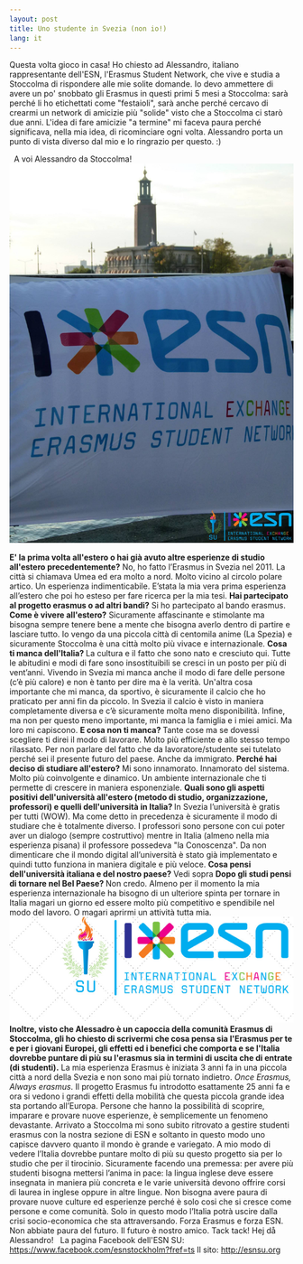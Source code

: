 ```yaml
---
layout: post
title: Uno studente in Svezia (non io!)
lang: it
---
```


Questa volta gioco in casa! Ho chiesto ad Alessandro, italiano rappresentante dell'ESN, l'Erasmus Student Network,
che vive e studia a Stoccolma di rispondere alle mie solite domande. Io devo ammettere di avere un po' snobbato gli
Erasmus in questi primi 5 mesi a Stoccolma: sar&agrave; perch&eacute; li ho etichettati come "festaioli",
sar&agrave; anche perch&eacute; cercavo di crearmi un network di amicizie pi&ugrave; "solide" visto che a Stoccolma
ci star&ograve; due anni. L'idea di fare amicizie "a termine" mi faceva paura perch&eacute; significava, nella mia
idea, di ricominciare ogni volta. Alessandro porta un punto di vista diverso dal mio e lo ringrazio per questo. :)

&nbsp;
A voi Alessandro da Stoccolma!
&nbsp;
<img src="../src/images/wp/2014/12/1264314_1501691013424872_6006997157552810341_o.jpg" alt="Foto presa dalla pagina Facebook dell'ESN SU." />

<strong>E' la prima volta all'estero o hai gi&agrave; avuto altre esperienze di studio all'estero
precedentemente?</strong>
No, ho fatto l&rsquo;Erasmus in Svezia nel 2011. La citt&agrave; si chiamava Umea ed era molto a nord. Molto vicino
al circolo polare artico. Un esperienza indimenticabile. E&rsquo;stata la mia vera prima esperienza all&rsquo;estero
che poi ho esteso per fare ricerca per la mia tesi.
<strong>Hai partecipato al progetto erasmus o ad altri bandi?</strong>
Si ho partecipato al bando erasmus.
<strong>Come &egrave; vivere all'estero?</strong>
Sicuramente affascinante e stimolante ma bisogna sempre tenere bene a mente che bisogna averlo dentro di partire e
lasciare tutto. Io vengo da una piccola citt&agrave; di centomila anime (La Spezia) e sicuramente Stoccolma &egrave;
una citt&agrave; molto pi&ugrave; vivace e internazionale.
<strong>Cosa ti manca dell'Italia? </strong>
La cultura e il fatto che sono nato e cresciuto qui. Tutte le abitudini e modi di fare sono insostituibili se cresci
in un posto per pi&ugrave; di vent&rsquo;anni. Vivendo in Svezia mi manca anche il modo di fare delle persone
(c&rsquo;&egrave; pi&ugrave; calore) e non &egrave; tanto per dire ma &egrave; la verit&agrave;. Un'altra cosa
importante che mi manca, da sportivo, &egrave; sicuramente il calcio che ho praticato per anni fin da piccolo. In
Svezia il calcio &egrave; visto in maniera completamente diversa e c&rsquo;&egrave; sicuramente molta meno
disponibilit&agrave;. Infine, ma non per questo meno importante, mi manca la famiglia e i miei amici. Ma loro mi
capiscono.
<strong>E cosa non ti manca? </strong>
Tante cose ma se dovessi scegliere ti direi il modo di lavorare. Molto pi&ugrave; efficiente e allo stesso tempo
rilassato. Per non parlare del fatto che da lavoratore/studente sei tutelato perch&eacute; sei il presente futuro
del paese. Anche da immigrato.
<strong>Perch&eacute; hai deciso di studiare all'estero?</strong>
Mi sono innamorato. Innamorato del sistema. Molto pi&ugrave; coinvolgente e dinamico. Un ambiente internazionale che
ti permette di crescere in maniera esponenziale.
<strong>Quali sono gli aspetti positivi dell'universit&agrave; all'estero (metodo di studio, organizzazione,
professori) e quelli dell'universit&agrave; in Italia? </strong>
In Svezia l&rsquo;universit&agrave; &egrave; gratis per tutti (WOW). Ma come detto in precedenza &egrave; sicuramente
il modo di studiare che &egrave; totalmente diverso. I professori sono persone con cui poter aver un dialogo (sempre
costruttivo) mentre in Italia (almeno nella mia esperienza pisana) il professore possedeva "la Conoscenza". Da non
dimenticare che il mondo digital all&rsquo;universit&agrave; &egrave; stato gi&agrave; implementato e quindi tutto
funziona in maniera digitale e pi&ugrave; veloce.
<strong>Cosa pensi dell'universit&agrave; italiana e del nostro paese?</strong>
Vedi sopra
<strong>Dopo gli studi pensi di tornare nel Bel Paese? </strong>
Non credo. Almeno per il momento la mia esperienza internazionale ha bisogno di un ulteriore spinta per tornare in
Italia magari un giorno ed essere molto pi&ugrave; competitivo e spendibile nel modo del lavoro. O magari aprirmi un
attivit&agrave; tutta mia.
<img src="../src/images/wp/2014/12/10441362_1469446943315946_4974311980389370625_n.jpg" alt="Foto rubata alla pagina FB dell'ESN SU." />
<strong>Inoltre, visto che Alessadro &egrave; un capoccia della comunit&agrave; Erasmus di Stoccolma, gli ho chiesto
di scrivermi che cosa pensa sia l'Erasmus per te e per i giovani Europei, gli effetti ed i benefici che comporta
e se l'Italia dovrebbe puntare di pi&ugrave; su l'erasmus sia in termini di uscita che di entrate (di
studenti).</strong>
La mia esperienza Erasmus &egrave; iniziata 3 anni fa in una piccola citt&agrave; a nord della Svezia e non sono mai
pi&ugrave; tornato indietro.<em> Once Erasmus, Always erasmus</em>. Il progetto Erasmus fu introdotto esattamente 25
anni fa e ora si vedono i grandi effetti della mobilit&agrave; che questa piccola grande idea sta portando
all&rsquo;Europa. Persone che hanno la possibilit&agrave; di scoprire, imparare e provare nuove esperienze, &egrave;
semplicemente un fenomeno devastante. Arrivato a Stoccolma mi sono subito ritrovato a gestire studenti erasmus con
la nostra sezione di ESN e soltanto in questo modo uno capisce davvero quanto il mondo &egrave; grande e variegato.
A mio modo di vedere l&rsquo;Italia dovrebbe puntare molto di pi&ugrave; su questo progetto sia per lo studio che
per il tirocinio. Sicuramente facendo una premessa: per avere pi&ugrave; studenti bisogna mettersi l&rsquo;anima in
pace: la lingua inglese deve essere insegnata in maniera pi&ugrave; concreta e le varie universit&agrave; devono
offrire corsi di laurea in inglese oppure in&nbsp;altre lingue. Non bisogna avere paura di provare nuove culture ed
esperienze perch&eacute; &egrave; solo cosi che si cresce come persone e come comunit&agrave;. Solo in questo modo
l&rsquo;Italia potr&agrave; uscire dalla crisi socio-economica che sta attraversando.
Forza Erasmus e forza ESN.
Non abbiate paura del futuro. Il futuro &egrave; nostro amico.
Tack tack! Hej d&aring; Alessandro!
&nbsp;
La pagina Facebook dell'ESN SU:
<a href="https://www.facebook.com/esnstockholm?fref=ts">https://www.facebook.com/esnstockholm?fref=ts</a>
Il sito:
<a href="http://esnsu.org">http://esnsu.org</a>
